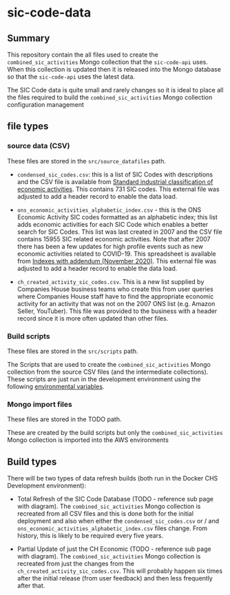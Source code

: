 # sic-code-data

## Summary

This repository contain the all files used to create the `combined_sic_activities` Mongo collection that the `sic-code-api` uses. When this collection is updated then it is released into the Mongo database so that the `sic-code-api` uses the latest data.

The SIC Code data is quite small and rarely changes so it is ideal to place all the files required to build the `combined_sic_activities` Mongo collection configuration management

## file types

### source data (CSV)

These files are stored in the `src/source_datafiles` path.

- `condensed_sic_codes.csv`: this is a list of SIC Codes with descriptions and the CSV file is available from [Standard industrial classification of economic activities]((https://www.gov.uk/government/publications/standard-industrial-classification-of-economic-activities-sic)). This contains 731 SIC codes. This external file was adjusted to add a header record to enable the data load.

- `ons_economic_activities_alphabetic_index.csv` - this is the ONS Economic Activity SIC codes formatted as an alphabetic index; this list adds economic activities for each SIC Code which enables a better search for SIC Codes. This list was last created in 2007 and the CSV file contains 15955 SIC related economic activities. Note that after 2007 there has been a few updates for high profile events such as new economic activities related to COVID-19. This spreadsheet is available from [Indexes with addendum (November 2020)](https://www.ons.gov.uk/file?uri=/methodology/classificationsandstandards/ukstandardindustrialclassificationofeconomicactivities/uksic2007/uksic2007indexeswithaddendumnovember2020.xlsx). This external file was adjusted to add a header record to enable the data load.

- `ch_created_activity_sic_codes.csv`. This is a new list supplied by Companies House business teams who create this from user queries where Companies House staff have to find the appropriate economic activity for an activity that was not on the 2007 ONS list (e.g. Amazon Seller, YouTuber). This file was provided to the business with a header record since it is more often updated than other files.

### Build scripts

These files are stored in the `src/scripts` path.

The Scripts that are used to create the `combined_sic_activities` Mongo collection from the source CSV files (and the intermediate collections). These scripts are just run in the development environment using the following [environmental variables](docs/environmental-variables.md).

### Mongo import files

These files are stored in the TODO path.

These are created by the build scripts but only the `combined_sic_activities` Mongo collection is imported into the AWS environments

## Build types

There will be two types of data refresh builds (both run in the Docker CHS Development environment):

- Total Refresh of the SIC Code Database (TODO - reference sub page with diagram). The  `combined_sic_activities` Mongo collection is recreated from all CSV files and this is done both for the initial deployment and also when either the `condensed_sic_codes.csv` or / and `ons_economic_activities_alphabetic_index.csv` files change. From history, this is likely to be required every five years.

- Partial Update of just the CH Economic  (TODO - reference sub page with diagram). The  `combined_sic_activities` Mongo collection is recreated from just the changes from the `ch_created_activity_sic_codes.csv`. This will probably happen six times after the initial release (from user feedback) and then less frequently after that.
